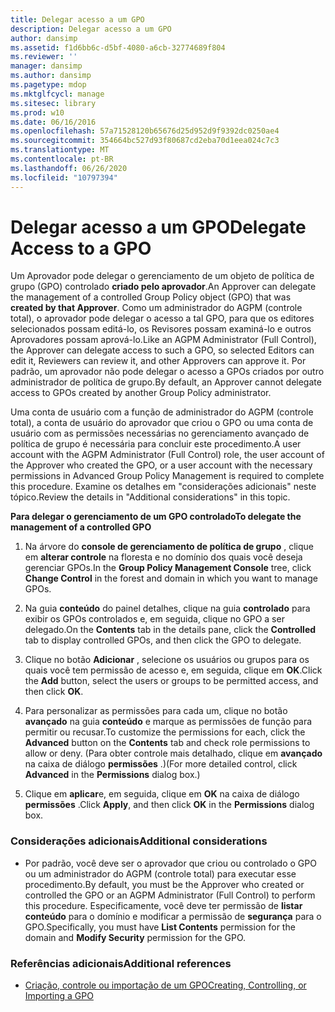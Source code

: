 ```yaml
---
title: Delegar acesso a um GPO
description: Delegar acesso a um GPO
author: dansimp
ms.assetid: f1d6bb6c-d5bf-4080-a6cb-32774689f804
ms.reviewer: ''
manager: dansimp
ms.author: dansimp
ms.pagetype: mdop
ms.mktglfcycl: manage
ms.sitesec: library
ms.prod: w10
ms.date: 06/16/2016
ms.openlocfilehash: 57a71528120b65676d25d952d9f9392dc0250ae4
ms.sourcegitcommit: 354664bc527d93f80687cd2eba70d1eea024c7c3
ms.translationtype: MT
ms.contentlocale: pt-BR
ms.lasthandoff: 06/26/2020
ms.locfileid: "10797394"
---
```

# <span data-ttu-id="a245f-103">Delegar acesso a um GPO</span><span class="sxs-lookup"><span data-stu-id="a245f-103">Delegate Access to a GPO</span></span>


<span data-ttu-id="a245f-104">Um Aprovador pode delegar o gerenciamento de um objeto de política de grupo (GPO) controlado **criado pelo aprovador**.</span><span class="sxs-lookup"><span data-stu-id="a245f-104">An Approver can delegate the management of a controlled Group Policy object (GPO) that was **created by that Approver**.</span></span> <span data-ttu-id="a245f-105">Como um administrador do AGPM (controle total), o aprovador pode delegar o acesso a tal GPO, para que os editores selecionados possam editá-lo, os Revisores possam examiná-lo e outros Aprovadores possam aprová-lo.</span><span class="sxs-lookup"><span data-stu-id="a245f-105">Like an AGPM Administrator (Full Control), the Approver can delegate access to such a GPO, so selected Editors can edit it, Reviewers can review it, and other Approvers can approve it.</span></span> <span data-ttu-id="a245f-106">Por padrão, um aprovador não pode delegar o acesso a GPOs criados por outro administrador de política de grupo.</span><span class="sxs-lookup"><span data-stu-id="a245f-106">By default, an Approver cannot delegate access to GPOs created by another Group Policy administrator.</span></span>

<span data-ttu-id="a245f-107">Uma conta de usuário com a função de administrador do AGPM (controle total), a conta de usuário do aprovador que criou o GPO ou uma conta de usuário com as permissões necessárias no gerenciamento avançado de política de grupo é necessária para concluir este procedimento.</span><span class="sxs-lookup"><span data-stu-id="a245f-107">A user account with the AGPM Administrator (Full Control) role, the user account of the Approver who created the GPO, or a user account with the necessary permissions in Advanced Group Policy Management is required to complete this procedure.</span></span> <span data-ttu-id="a245f-108">Examine os detalhes em "considerações adicionais" neste tópico.</span><span class="sxs-lookup"><span data-stu-id="a245f-108">Review the details in "Additional considerations" in this topic.</span></span>

**<span data-ttu-id="a245f-109">Para delegar o gerenciamento de um GPO controlado</span><span class="sxs-lookup"><span data-stu-id="a245f-109">To delegate the management of a controlled GPO</span></span>**

1.  <span data-ttu-id="a245f-110">Na árvore do **console de gerenciamento de política de grupo** , clique em **alterar controle** na floresta e no domínio dos quais você deseja gerenciar GPOs.</span><span class="sxs-lookup"><span data-stu-id="a245f-110">In the **Group Policy Management Console** tree, click **Change Control** in the forest and domain in which you want to manage GPOs.</span></span>

2.  <span data-ttu-id="a245f-111">Na guia **conteúdo** do painel detalhes, clique na guia **controlado** para exibir os GPOs controlados e, em seguida, clique no GPO a ser delegado.</span><span class="sxs-lookup"><span data-stu-id="a245f-111">On the **Contents** tab in the details pane, click the **Controlled** tab to display controlled GPOs, and then click the GPO to delegate.</span></span>

3.  <span data-ttu-id="a245f-112">Clique no botão **Adicionar** , selecione os usuários ou grupos para os quais você tem permissão de acesso e, em seguida, clique em **OK**.</span><span class="sxs-lookup"><span data-stu-id="a245f-112">Click the **Add** button, select the users or groups to be permitted access, and then click **OK**.</span></span>

4.  <span data-ttu-id="a245f-113">Para personalizar as permissões para cada um, clique no botão **avançado** na guia **conteúdo** e marque as permissões de função para permitir ou recusar.</span><span class="sxs-lookup"><span data-stu-id="a245f-113">To customize the permissions for each, click the **Advanced** button on the **Contents** tab and check role permissions to allow or deny.</span></span> <span data-ttu-id="a245f-114">(Para obter controle mais detalhado, clique em **avançado** na caixa de diálogo **permissões** .)</span><span class="sxs-lookup"><span data-stu-id="a245f-114">(For more detailed control, click **Advanced** in the **Permissions** dialog box.)</span></span>

5.  <span data-ttu-id="a245f-115">Clique em **aplicar**e, em seguida, clique em **OK** na caixa de diálogo **permissões** .</span><span class="sxs-lookup"><span data-stu-id="a245f-115">Click **Apply**, and then click **OK** in the **Permissions** dialog box.</span></span>

### <span data-ttu-id="a245f-116">Considerações adicionais</span><span class="sxs-lookup"><span data-stu-id="a245f-116">Additional considerations</span></span>

-   <span data-ttu-id="a245f-117">Por padrão, você deve ser o aprovador que criou ou controlado o GPO ou um administrador do AGPM (controle total) para executar esse procedimento.</span><span class="sxs-lookup"><span data-stu-id="a245f-117">By default, you must be the Approver who created or controlled the GPO or an AGPM Administrator (Full Control) to perform this procedure.</span></span> <span data-ttu-id="a245f-118">Especificamente, você deve ter permissão de **listar conteúdo** para o domínio e modificar a permissão de **segurança** para o GPO.</span><span class="sxs-lookup"><span data-stu-id="a245f-118">Specifically, you must have **List Contents** permission for the domain and **Modify Security** permission for the GPO.</span></span>

### <span data-ttu-id="a245f-119">Referências adicionais</span><span class="sxs-lookup"><span data-stu-id="a245f-119">Additional references</span></span>

-   [<span data-ttu-id="a245f-120">Criação, controle ou importação de um GPO</span><span class="sxs-lookup"><span data-stu-id="a245f-120">Creating, Controlling, or Importing a GPO</span></span>](creating-controlling-or-importing-a-gpo-approver.md)

 

 






